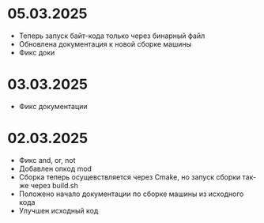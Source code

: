 # 05.03.2025

- Теперь запуск байт-кода только через бинарный файл
- Обновлена документация к новой сборке машины
- Фикс доки

# 03.03.2025

- Фикс документации

# 02.03.2025

- Фикс and, or, not
- Добавлен опкод mod
- Сборка теперь осущевствляется через Cmake, но запуск сборки так-же через build.sh
- Положено начало документации по сборке машины из исходного кода
- Улучшен исходный код
